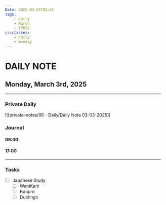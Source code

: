 ```yaml
---
Date: 2025-03-03T02:42
tags:
    - daily
    - March
    - Y2025
cssclasses:
    - daily
    - monday
---
```

# DAILY NOTE
## Monday, March 3rd, 2025
***
### Private Daily

![[private-notes/06 - Daily/Daily Note 03-03-2025]]

### Journal

#### 09:00

#### 17:00

***
### Tasks
- [ ] Japanese Study
    - [ ] WaniKani
    - [ ] Bunpro
    - [ ] Duolingo